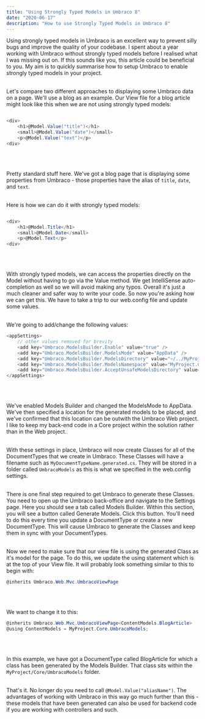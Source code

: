 ```yaml
---
title: "Using Strongly Typed Models in Umbraco 8"
date: "2020-06-17"
description: "How to use Strongly Typed Models in Umbraco 8"
---
```


Using strongly typed models in Umbraco is an excellent way to prevent silly bugs and improve the quality of your codebase. I spent about a year working with Umbraco without strongly typed models before I realised what I was missing out on. If this sounds like you, this article could be beneficial to you. My aim is to quickly summarise how to setup Umbraco to enable strongly typed models in your project.
<br/>
<br/>

Let's compare two different approaches to displaying some Umbraco data on a page. We'll use a blog as an example. Our View file for a blog article might look like this when we are not using strongly typed models:

```csharp

<div>
    <h1>@Model.Value("title")</h1>
    <small>@Model.Value("date")</small>
    <p>@Model.Value("text")</p>
<div>

```

<br/>
<br/>
 
Pretty standard stuff here. We've got a blog page that is displaying some properties from Umbraco - those properties have the alias of `title`, `date`, and `text`.
<br/>
<br/>
 
Here is how we can do it with strongly typed models:

```csharp

<div>
    <h1>@Model.Title</h1>
    <small>@Model.Date</small>
    <p>@Model.Text</p>
<div>

```

<br/>
<br/>
 
With strongly typed models, we can access the properties directly on the Model without having to go via the Value method. We get IntelliSense auto-completion as well so we will avoid making any typos. Overall it's just a much cleaner and safer way to write your code. So now you're asking how we can get this. We have to take a trip to our web.config file and update some values.
<br/>
<br/>
 
We're going to add/change the following values:

```csharp
<appSettings>
    // other values removed for brevity
    <add key="Umbraco.ModelsBuilder.Enable" value="true" />
    <add key="Umbraco.ModelsBuilder.ModelsMode" value="AppData" />
    <add key="Umbraco.ModelsBuilder.ModelsDirectory" value="~/../MyProject.Core/UmbracoModels" />
    <add key="Umbraco.ModelsBuilder.ModelsNamespace" value="MyProject.Core.UmbracoModels" />
    <add key="Umbraco.ModelsBuilder.AcceptUnsafeModelsDirectory" value="true" />
</appSettings>
```

<br/>
<br/>

We've enabled Models Builder and changed the ModelsMode to AppData. We've then specified a location for the generated models to be placed, and we've confirmed that this location can be outwith the Umbraco Web project. I like to keep my back-end code in a Core project within the solution rather than in the Web project.
<br/>
<br/>

With these settings in place, Umbraco will now create Classes for all of the DocumentTypes that we create in Umbraco. These Classes will have a filename such as `MyDocumentTypeName.generated.cs`. They will be stored in a folder called `UmbracoModels` as this is what we specified in the web.config settings.
<br/>
<br/>

There is one final step required to get Umbraco to generate these Classes. You need to open up the Umbraco back-office and navigate to the Settings page. Here you should see a tab called Models Builder. Within this section, you will see a button called Generate Models. Click this button. You'll need to do this every time you update a DocumentType or create a new DocumentType. This will cause Umbraco to generate the Classes and keep them in sync with your DocumentTypes.
<br/>
<br/>

Now we need to make sure that our view file is using the generated Class as it's model for the page. To do this, we update the using statement which is at the top of your View file. It will probably look something similar to this to begin with:

```csharp
@inherits Umbraco.Web.Mvc.UmbracoViewPage
```

<br/>
<br/>
 
We want to change it to this:

```csharp
@inherits Umbraco.Web.Mvc.UmbracoViewPage<ContentModels.BlogArticle>
@using ContentModels = MyProject.Core.UmbracoModels;

```

<br/>
<br/>
 
In this example, we have got a DocumentType called BlogArticle for which a class has been generated by the Models Builder. That class sits within the `MyProject/Core/UmbracoModels` folder.
<br/>
<br/>
 
That's it. No longer do you need to call `@Model.Value("aliasName")`. The advantages of working with Umbraco in this way go much further than this - these models that have been generated can also be used for backend code if you are working with controllers and such.

